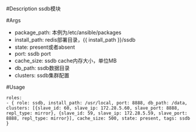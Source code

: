#Description
ssdb模块

#Args
* package_path: 本例为/etc/ansible/packages 
* install_path: redis部署目录，{{ install_path }}/ssdb
* state: present或者absent
* port: ssdb port
* cache_size: ssdb cache内存大小，单位MB
* db_path: ssdb数据目录
* clusters: ssdb集群配置 
 

#Usage
```
roles:  
- { role: ssdb, install_path: /usr/local, port: 8888, db_path: /data, clusters: [{slave_id: 60, slave_ip: 172.28.5.60, slave_port: 8888, repl_type: mirror}, {slave_id: 59, slave_ip: 172.28.5.59, slave_port: 8888, repl_type: mirror}], cache_size: 500, state: present, tags: ssdb }
```
